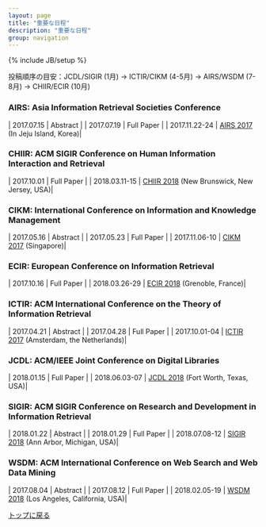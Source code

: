 ```yaml
---
layout: page
title: "重要な日程"
description: "重要な日程"
group: navigation
---
```

{% include JB/setup %}

投稿順序の目安：JCDL/SIGIR (1月) → ICTIR/CIKM (4-5月) → AIRS/WSDM (7-8月) → CHIIR/ECIR (10月)

### AIRS: Asia Information Retrieval Societies Conference

| 2017.07.15 | Abstract |
| 2017.07.19 | Full Paper |
| 2017.11.22-24 | [AIRS 2017](http://www.airs2017.org) (In Jeju Island, Korea)|

### CHIIR: ACM SIGIR Conference on Human Information Interaction and Retrieval

| 2017.10.01 | Full Paper |
| 2018.03.11-15 | [CHIIR 2018](http://sigir.org/chiir2018/) (New Brunswick, New Jersey, USA)|

### CIKM: International Conference on Information and Knowledge Management

| 2017.05.16 | Abstract |
| 2017.05.23 | Full Paper |
| 2017.11.06-10 | [CIKM 2017](http://cikm2017.org/) (Singapore)|

### ECIR: European Conference on Information Retrieval

| 2017.10.16 | Full Paper |
| 2018.03.26-29 | [ECIR 2018](https://www.ecir2018.org) (Grenoble, France)|

### ICTIR: ACM International Conference on the Theory of Information Retrieval

| 2017.04.21 | Abstract |
| 2017.04.28 | Full Paper |
| 2017.10.01-04 | [ICTIR 2017](http://sigir.org/ictir2017/) (Amsterdam, the Netherlands)|

### JCDL: ACM/IEEE Joint Conference on Digital Libraries

| 2018.01.15 | Full Paper |
| 2018.06.03-07 | [JCDL 2018](http://2018.jcdl.org) (Fort Worth, Texas, USA)|

### SIGIR: ACM SIGIR Conference on Research and Development in Information Retrieval

| 2018.01.22 | Abstract |
| 2018.01.29 | Full Paper |
| 2018.07.08-12 | [SIGIR 2018](http://sigir.org/sigir2018/) (Ann Arbor, Michigan, USA)|

### WSDM: ACM International Conference on Web Search and Web Data Mining

| 2017.08.04 | Abstract |
| 2017.08.12 | Full Paper |
| 2018.02.05-19 | [WSDM 2018](http://www.wsdm-conference.org/2018/) (Los Angeles, California, USA)|



[トップに戻る](./)
